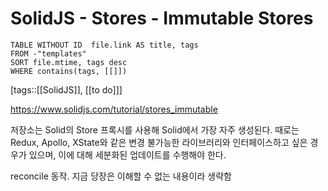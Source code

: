 # SolidJS - Stores - Immutable Stores

<!--Basic Template V0.0.2 Start -->
```dataview
TABLE WITHOUT ID  file.link AS title, tags
FROM -"templates"
SORT file.mtime, tags desc
WHERE contains(tags, [[]])
```
<!--Basic Template V0.0.2 End -->
[tags::[[SolidJS]], [[to do]]]

https://www.solidjs.com/tutorial/stores_immutable

저장소는 Solid의 Store 프록시를 사용해 Solid에서 가장 자주 생성된다. 때로는 Redux, Apollo, XState와 같은 변경 불가능한 라이브러리와 인터페이스하고 싶은 경우가 있으며, 이에 대해 세분화된 업데이트를 수행해야 한다.

reconcile 동작. 지금 당장은 이해할 수 없는 내용이라 생략함

